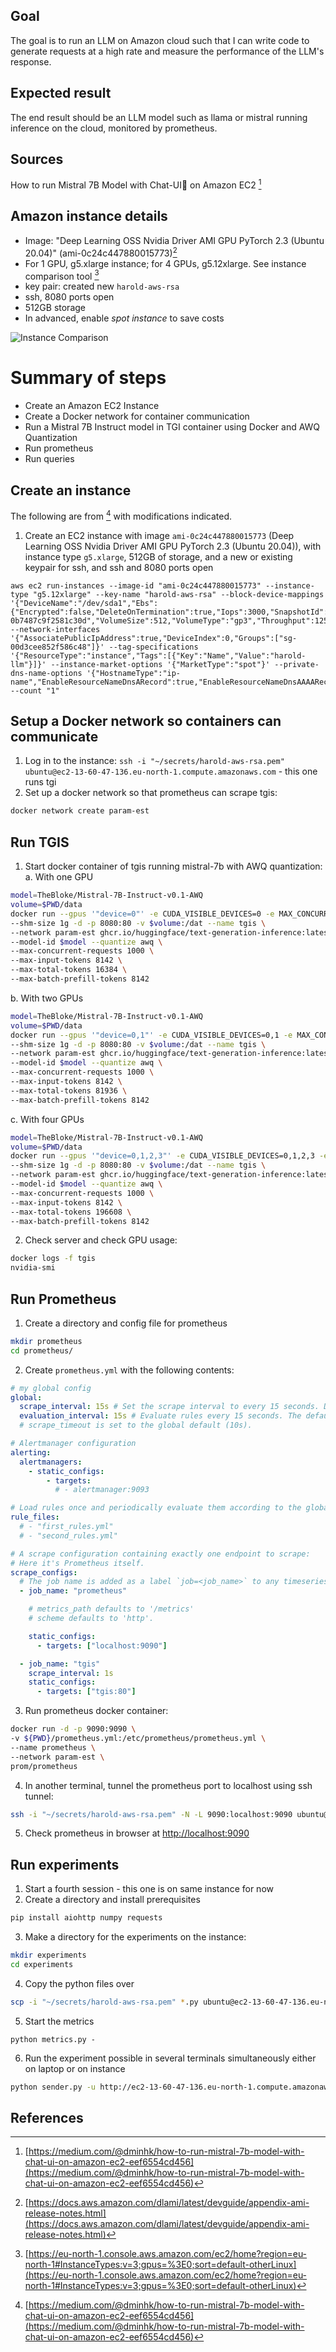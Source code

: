 ## Goal
The goal is to run an LLM on Amazon cloud such that I can write code to generate requests at a high rate and measure the performance of the LLM's response.

## Expected result
The end result should be an LLM model such as llama or mistral running inference on the cloud, monitored by prometheus.

## Sources
How to run Mistral 7B Model with Chat-UI💬 on Amazon EC2 [^how-to-run-mistral]

[^how-to-run-mistral]: [https://medium.com/@dminhk/how-to-run-mistral-7b-model-with-chat-ui-on-amazon-ec2-eef6554cd456](https://medium.com/@dminhk/how-to-run-mistral-7b-model-with-chat-ui-on-amazon-ec2-eef6554cd456)

## Amazon instance details
- Image: "Deep Learning OSS Nvidia Driver AMI GPU PyTorch 2.3 (Ubuntu 20.04)" (ami-0c24c447880015773)[^deep-learning-ami]
- For 1 GPU, g5.xlarge instance; for 4 GPUs, g5.12xlarge. See instance comparison tool [^instance-comparison-tool]
- key pair: created new `harold-aws-rsa`
- ssh, 8080 ports open
- 512GB storage
- In advanced, enable _spot instance_ to save costs

![Instance Comparison](attachments/AWS_GPU_Instances.png)

[^deep-learning-ami]: [https://docs.aws.amazon.com/dlami/latest/devguide/appendix-ami-release-notes.html](https://docs.aws.amazon.com/dlami/latest/devguide/appendix-ami-release-notes.html)

[^instance-comparison-tool]: [https://eu-north-1.console.aws.amazon.com/ec2/home?region=eu-north-1#InstanceTypes:v=3;gpus=%3E0;sort=default-otherLinux](https://eu-north-1.console.aws.amazon.com/ec2/home?region=eu-north-1#InstanceTypes:v=3;gpus=%3E0;sort=default-otherLinux)

# Summary of steps
- Create an Amazon EC2 Instance
- Create a Docker network for container communication
- Run a Mistral 7B Instruct model in TGI container using Docker and AWQ Quantization
- Run prometheus
- Run queries

## Create an instance 
The following are from [^how-to-run-mistral] with modifications indicated.

1. Create an EC2 instance with image `ami-0c24c447880015773` (Deep Learning OSS Nvidia Driver AMI GPU PyTorch 2.3 (Ubuntu 20.04)), with instance type `g5.xlarge`, 512GB of storage, and a new or existing keypair  for ssh, and ssh and 8080 ports open
```commandline
aws ec2 run-instances --image-id "ami-0c24c447880015773" --instance-type "g5.12xlarge" --key-name "harold-aws-rsa" --block-device-mappings '{"DeviceName":"/dev/sda1","Ebs":{"Encrypted":false,"DeleteOnTermination":true,"Iops":3000,"SnapshotId":"snap-0b7487c9f2581c30d","VolumeSize":512,"VolumeType":"gp3","Throughput":125}}' --network-interfaces '{"AssociatePublicIpAddress":true,"DeviceIndex":0,"Groups":["sg-00d3cee852f586c48"]}' --tag-specifications '{"ResourceType":"instance","Tags":[{"Key":"Name","Value":"harold-llm"}]}' --instance-market-options '{"MarketType":"spot"}' --private-dns-name-options '{"HostnameType":"ip-name","EnableResourceNameDnsARecord":true,"EnableResourceNameDnsAAAARecord":false}' --count "1" 
```

## Setup a Docker network so containers can communicate
1. Log in to the instance: `ssh -i "~/secrets/harold-aws-rsa.pem" ubuntu@ec2-13-60-47-136.eu-north-1.compute.amazonaws.com` - this one runs tgi
2. Set up a docker network so that prometheus can scrape tgis:
```bash
docker network create param-est 
```

## Run TGIS
1. Start docker container of tgis running mistral-7b with AWQ quantization:
   a. With one GPU
```bash
model=TheBloke/Mistral-7B-Instruct-v0.1-AWQ
volume=$PWD/data
docker run --gpus '"device=0"' -e CUDA_VISIBLE_DEVICES=0 -e MAX_CONCURRENT_REQUESTS=1000 \
--shm-size 1g -d -p 8080:80 -v $volume:/dat --name tgis \
--network param-est ghcr.io/huggingface/text-generation-inference:latest \
--model-id $model --quantize awq \
--max-concurrent-requests 1000 \
--max-input-tokens 8142 \
--max-total-tokens 16384 \
--max-batch-prefill-tokens 8142
```
   b. With two GPUs
```bash
model=TheBloke/Mistral-7B-Instruct-v0.1-AWQ
volume=$PWD/data
docker run --gpus '"device=0,1"' -e CUDA_VISIBLE_DEVICES=0,1 -e MAX_CONCURRENT_REQUESTS=1000 \
--shm-size 1g -d -p 8080:80 -v $volume:/dat --name tgis \
--network param-est ghcr.io/huggingface/text-generation-inference:latest \
--model-id $model --quantize awq \
--max-concurrent-requests 1000 \
--max-input-tokens 8142 \
--max-total-tokens 81936 \
--max-batch-prefill-tokens 8142
```
   c. With four GPUs
```bash
model=TheBloke/Mistral-7B-Instruct-v0.1-AWQ
volume=$PWD/data
docker run --gpus '"device=0,1,2,3"' -e CUDA_VISIBLE_DEVICES=0,1,2,3 -e MAX_CONCURRENT_REQUESTS=1000 \
--shm-size 1g -d -p 8080:80 -v $volume:/dat --name tgis \
--network param-est ghcr.io/huggingface/text-generation-inference:latest \
--model-id $model --quantize awq \
--max-concurrent-requests 1000 \
--max-input-tokens 8142 \
--max-total-tokens 196608 \
--max-batch-prefill-tokens 8142
```
2. Check server and check GPU usage:
```bash
docker logs -f tgis
nvidia-smi
```


## Run Prometheus 
1. Create a directory and config file for prometheus
```bash
mkdir prometheus
cd prometheus/
```
2. Create `prometheus.yml` with the following contents:
```yaml
# my global config
global:
  scrape_interval: 15s # Set the scrape interval to every 15 seconds. Default is every 1 minute.
  evaluation_interval: 15s # Evaluate rules every 15 seconds. The default is every 1 minute.
  # scrape_timeout is set to the global default (10s).

# Alertmanager configuration
alerting:
  alertmanagers:
    - static_configs:
        - targets:
          # - alertmanager:9093

# Load rules once and periodically evaluate them according to the global 'evaluation_interval'.
rule_files:
  # - "first_rules.yml"
  # - "second_rules.yml"

# A scrape configuration containing exactly one endpoint to scrape:
# Here it's Prometheus itself.
scrape_configs:
  # The job name is added as a label `job=<job_name>` to any timeseries scraped from this config.
  - job_name: "prometheus"

    # metrics_path defaults to '/metrics'
    # scheme defaults to 'http'.

    static_configs:
      - targets: ["localhost:9090"]

  - job_name: "tgis"
    scrape_interval: 1s
    static_configs:
      - targets: ["tgis:80"]

```
3. Run prometheus docker container:
```bash
docker run -d -p 9090:9090 \
-v ${PWD}/prometheus.yml:/etc/prometheus/prometheus.yml \
--name prometheus \
--network param-est \
prom/prometheus
```

4. In another terminal, tunnel the prometheus port to localhost using ssh tunnel:
```bash
ssh -i "~/secrets/harold-aws-rsa.pem" -N -L 9090:localhost:9090 ubuntu@ec2-13-60-47-136.eu-north-1.compute.amazonaws.com
```

5. Check prometheus in browser at [http://localhost:9090](http://localhost:9090)

## Run experiments
1. Start a fourth session - this one is on same instance for now
2. Create a directory and install prerequisites
```bash
pip install aiohttp numpy requests
```
3. Make a directory for the experiments on the instance:
```bash
mkdir experiments
cd experiments
```
4. Copy the python files over
```bash
scp -i "~/secrets/harold-aws-rsa.pem" *.py ubuntu@ec2-13-60-47-136.eu-north-1.compute.amazonaws.com:experiments/
```
5. Start the metrics
```commandline
python metrics.py -
```
6. Run the experiment possible in several terminals simultaneously either on laptop or on instance
```bash
python sender.py -u http://ec2-13-60-47-136.eu-north-1.compute.amazonaws.com:8080/generate -n 100 -w 1000
```


## References
